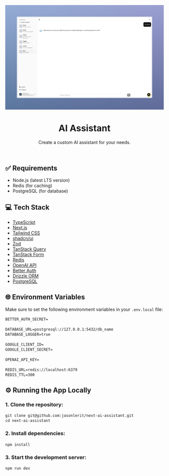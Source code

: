 <p align="center">
  <img src="public/light.jpeg" width="600" />
</p>

<h1 align="center">
    AI Assistant
</h1>

<p align="center">
    Create a custom AI assistant for your needs.
</p>

<br/>

## ✅ Requirements
- Node.js (latest LTS version)
- Redis (for caching)
- PostgreSQL (for database)

## 💻 Tech Stack
- [TypeScript](https://www.typescriptlang.org/)
- [Next.js](https://nextjs.org/)
- [Tailwind CSS](https://tailwindcss.com/)
- [shadcn/ui](https://ui.shadcn.com/)
- [Zod](https://zod.dev/)
- [TanStack Query](https://tanstack.com/query/latest)
- [TanStack Form](https://tanstack.com/form/latest)
- [Redis](https://github.com/redis/node-redis)
- [OpenAI API](https://openai.com/api/)
- [Better Auth](https://www.better-auth.com/)
- [Drizzle ORM](https://orm.drizzle.team/)
- [PostgreSQL](https://www.postgresql.org/)

## 🌐 Environment Variables
Make sure to set the following environment variables in your `.env.local` file:
```
BETTER_AUTH_SECRET=

DATABASE_URL=postgresql://127.0.0.1:5432/db_name
DATABASE_LOGGER=true

GOOGLE_CLIENT_ID=
GOOGLE_CLIENT_SECRET=

OPENAI_API_KEY=

REDIS_URL=redis://localhost:6379
REDIS_TTL=300
```

## ⚙️ Running the App Locally
### 1. Clone the repository:
```
git clone git@github.com:jasonlerit/next-ai-assistant.git
cd next-ai-assistant
```
### 2. Install dependencies:
```
npm install
```
### 3. Start the development server:
```
npm run dev
```
